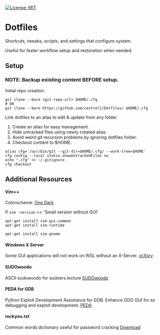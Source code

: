 [![License: MIT](https://img.shields.io/badge/License-MIT-green.svg)](https://opensource.org/licenses/MIT)

# Dotfiles
Shortcuts, tweaks, scripts, and settings that configure system.

Useful for faster workflow setup and restoration when needed.

## Setup

### NOTE: Backup existing content BEFORE setup.

Initial repo creation.
```
git clone --bare <git-repo-url> $HOME/.cfg
# OR
git clone --bare https://github.com/cestrell/Dotfiles/ $HOME/.cfg
```

Link dotfiles to an alias to edit & update from any folder. 
1. Create an alias for easy management.
2. Hide untracked files using newly created alias.
3. Avoid weird git recursion problems by ignoring dotfiles folder.
4. Checkout content to $HOME.

```
alias cfg='/usr/bin/git --git-dir=$HOME/.cfg/ --work-tree=$HOME'
cfg config --local status.showUntrackedFiles no
echo ".cfg" >> ~/.gitignore
cfg checkout
```

## Additional Resources

#### Vim++
Colorscheme: [One Dark](https://github.com/joshdick/onedark.vim)

If `vim :version` == 'Small version without GUI'
```
apt-get install vim-gui-common
apt-get install vim-runtime

apt-get install vim-gnome
```

#### Windows X Server
Some GUI applications will not work on WSL without an X-Server.
[vcXsrv](https://sourceforge.net/projects/vcxsrv/)

#### SUDOwoodo
ASCII sudowoodo for sudoers.lecture
[SUDOwoodo](https://github.com/0aax/sudowoodo)

#### PEDA for GDB
Python Exploit Development Assistance for GDB. Enhance GDG GUI for ez debugging and exploit development.
[PEDA](https://github.com/longld/peda)

#### rockyou.txt
Common words dictionary useful for password cracking
[Download](https://github.com/brannondorsey/naive-hashcat/releases/download/data/rockyou.txt)

